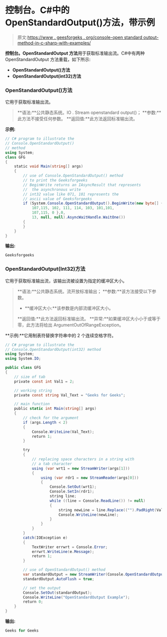 # 控制台。C#中的 OpenStandardOutput()方法，带示例

> 原文:[https://www . geesforgeks . org/console-open standard output-method-in-c-sharp-with-examples/](https://www.geeksforgeeks.org/console-openstandardoutput-method-in-c-sharp-with-examples/)

**控制台。OpenStandardOutput 方法**用于获取标准输出流。C#中有两种 OpenStandardOutput 方法重载，如下所示:

*   **OpenStandardOutput()方法**
*   **OpenStandardOutput(int32)方法**

### OpenStandardOutput()方法

它用于获取标准输出流。

> **语法:**公共静态系统。IO . Stream openstandard output()；
> **参数:**此方法不接受任何参数。
> **返回值:**此方法返回标准输出流。

**示例:**

```cs
// C# program to illustrate the
// Console.OpenStandardOutput()
// method
using System;
class GFG
{
    static void Main(string[] args)
    {
        // use of Console.OpenStandardOutput() method
        // to print the Geeksforgeeks
        // BeginWrite returns an IAsyncResult that represents
        //  the asynchronous write
        // int32 value like 071, 101 represents the 
        // ascii value of Geeksforgeeks
        if (System.Console.OpenStandardOutput().BeginWrite(new byte[] { 071, 101,101, 
            107,115, 102, 111, 114, 103, 101,101, 
            107,115, 0 },0, 
            13, null, null).AsyncWaitHandle.WaitOne()) 
        { 
        }
    }
}
```

**输出:**

```cs
Geeksforgeeks
```

### OpenStandardOutput(Int32)方法

它用于获取标准输出流，该输出流被设置为指定的缓冲区大小。

> **语法:**公共静态系统。流开放标准输出；
> **参数:**该方法接受以下参数。
> 
> *   **缓冲区大小:**该参数是内部流缓冲区大小。
> 
> **返回值:**此方法返回标准输出流。
> **异常:**如果缓冲区大小小于或等于零，此方法将给出 ArgumentOutOfRangeException。

**示例:**它用制表符替换字符串中的 2 个连续空格字符。

```cs
// C# program to illustrate the 
// Console.OpenStandardOutput(int32) method
using System;
using System.IO;

public class GFG
{
    // size of tab
    private const int Val1 = 2;

    // working string
    private const string Val_Text = "Geeks for Geeks";

    // main function
    public static int Main(string[] args)
    {
        // check for the argument
        if (args.Length < 2)
        {
            Console.WriteLine(Val_Text);
            return 1;
        }

        try
        {
            // replacing space characters in a string with
            // a tab character
            using (var wrt1 = new StreamWriter(args[1]))
            {
                using (var rdr1 = new StreamReader(args[0]))
                {
                    Console.SetOut(wrt1);
                    Console.SetIn(rdr1);
                    string line;
                    while ((line = Console.ReadLine()) != null)
                    {
                        string newLine = line.Replace(("").PadRight(Val1, ' '), "\t");
                        Console.WriteLine(newLine);
                    }
                }
            }
        }
        catch(IOException e)
        {
            TextWriter errwrt = Console.Error;
            errwrt.WriteLine(e.Message);
            return 1;
        }

        // use of OpenStandardOutput() method
        var standardOutput = new StreamWriter(Console.OpenStandardOutput());
        standardOutput.AutoFlush = true;

        // set the output
        Console.SetOut(standardOutput);
        Console.WriteLine("OpenStandardOutput Example");
        return 0;
    }
}
```

**输出:**

```cs
Geeks for Geeks
```